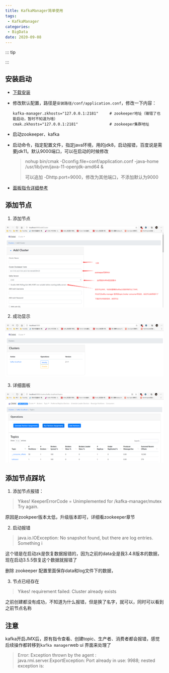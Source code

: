 ```yaml
---
title: KafkaManager简单使用
tags:
 - KafkaManager
categories:
 - BigData
date: 2020-09-08
---
```


::: tip

:::

<!-- more -->

## 安装启动

* [下载安装](https://github.com/yahoo/CMAK/releases)

* 修改默认配置，路径是`安装路径/conf/application.conf`，修改一下内容：

  ```properties
  kafka-manager.zkhosts="127.0.0.1:2181"     # zookeeper地址（输错了也能启动，暂时不知道为啥）
  cmak.zkhosts="127.0.0.1:2181"              # zookeeper集群地址
  ```

* 启动zookeeper、kafka

* 启动命令，指定配置文件，指定java环境，用的jdk8，启动报错，百度说是需要jdk11。默认9000端口，可以在启动的时候修改

  > nohup bin/cmak -Dconfig.file=conf/application.conf -java-home /usr/lib/jvm/java-11-openjdk-amd64 &
  >
  > 可以追加  -Dhttp.port=9000，修改为其他端口，不添加默认为9000

* [面板指令详细参考](https://blog.csdn.net/u011089412/article/details/87895652)



## 添加节点

1. 添加节点

![image-20200909161130142](./images/kafkaManager/km01.png)

2. 成功显示

![image-20200909161532684](./images/kafkaManager/km02.png)

3. 详细面板

![image-20200909161634274](./images/kafkaManager/km03.png)



## 添加节点踩坑

1. 添加节点报错：
> Yikes! KeeperErrorCode = Unimplemented for /kafka-manager/mutex Try again.

原因是zookpeer版本太低，升级版本即可，详细看zookeeper章节

2. 启动报错

> java.io.IOException: No snapshot found, but there are log entries. Something i

这个错是在启动zk是恢复数据报错的，因为之前的data全是我3.4.8版本的数据，现在启动3.5.5恢复这个数据就报错了

删除 zookeeper 配置里面保存data和log文件下的数据，

3. 节点已经存在

> Yikes! requirement failed: Cluster already exists

之前创建都没有成功，不知道为什么报错，但是换了名字，就可以，同时可以看到之前节点名称



## 注意

kafka开启JMX后，原有指令查看、创建topic、生产者、消费者都会报错，感觉后续操作都转移到`kafka manager`web ui 界面来处理了

> Error: Exception thrown by the agent : java.rmi.server.ExportException: Port already in use: 9988; nested exception is: